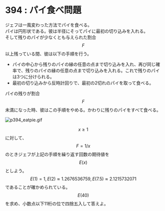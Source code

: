 # 394 : パイ食べ問題

ジェフは一風変わった方法でパイを食べる。\
パイは円形状である。彼は半径にそってパイに最初の切り込みを入れる。\
そして残りのパイが少なくとも与えられた割合$$F$$以上残っている間、彼は以下の手順を行う。

* パイの中心から残りのパイの縁の任意の点まで切り込みを入れ、再び同じ確率で、残りのパイの縁の任意の点まで切り込みを入れる。これで残りのパイは3つに分けられる。
* 最初の切り込みから反時計回りで、最初の2切れのパイを取って食べる。

パイの残りが割合$$F$$未満になった時、彼はこの手順をやめる。かわりに残りのパイをすべて食べる。

![p394\_eatpie.gif](https://projecteuler.net/project/images/p394\_eatpie.gif)

$$x \geq 1$$に対して、$$F = 1/x$$のときジェフが上記の手順を繰り返す回数の期待値を$$E(x)$$としよう。\
$$E(1) = 1, E(2) \approx 1.2676536759, E(7.5) \approx 2.1215732071$$であることが確かめられている。\
$$E(40)$$を求め、小数点以下11桁の位で四捨五入して答えよ。
